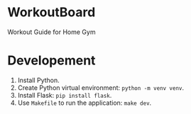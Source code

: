 # WorkoutBoard

Workout Guide for Home Gym

# Developement

1. Install Python.
2. Create Python virtual environment: `python -m venv venv`.
3. Install Flask: `pip install flask`.
4. Use `Makefile` to run the application: `make dev`.
